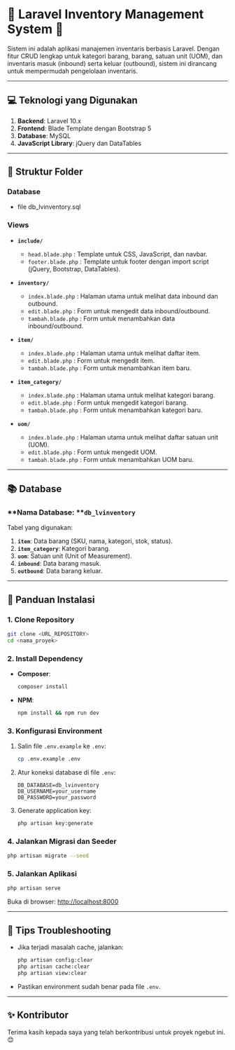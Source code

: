 # 🌟 **Laravel Inventory Management System** 🌟

Sistem ini adalah aplikasi manajemen inventaris berbasis Laravel. Dengan fitur CRUD lengkap untuk kategori barang, barang, satuan unit (UOM), dan inventaris masuk (inbound) serta keluar (outbound), sistem ini dirancang untuk mempermudah pengelolaan inventaris.

---

## 💻 **Teknologi yang Digunakan**

1. **Backend**: Laravel 10.x
2. **Frontend**: Blade Template dengan Bootstrap 5
3. **Database**: MySQL
4. **JavaScript Library**: jQuery dan DataTables

---


## **📂 Struktur Folder**
### **Database**
- file db_lvinventory.sql

### **Views**

- **`include/`**

  - `head.blade.php` : Template untuk CSS, JavaScript, dan navbar.
  - `footer.blade.php` : Template untuk footer dengan import script (jQuery, Bootstrap, DataTables).

- **`inventory/`**

  - `index.blade.php` : Halaman utama untuk melihat data inbound dan outbound.
  - `edit.blade.php` : Form untuk mengedit data inbound/outbound.
  - `tambah.blade.php` : Form untuk menambahkan data inbound/outbound.

- **`item/`**

  - `index.blade.php` : Halaman utama untuk melihat daftar item.
  - `edit.blade.php` : Form untuk mengedit item.
  - `tambah.blade.php` : Form untuk menambahkan item baru.

- **`item_category/`**

  - `index.blade.php` : Halaman utama untuk melihat kategori barang.
  - `edit.blade.php` : Form untuk mengedit kategori barang.
  - `tambah.blade.php` : Form untuk menambahkan kategori baru.

- **`uom/`**

  - `index.blade.php` : Halaman utama untuk melihat daftar satuan unit (UOM).
  - `edit.blade.php` : Form untuk mengedit UOM.
  - `tambah.blade.php` : Form untuk menambahkan UOM baru.

---

## 📚 **Database**

### **Nama Database: ****`db_lvinventory`**

Tabel yang digunakan:

1. **`item`**: Data barang (SKU, nama, kategori, stok, status).
2. **`item_category`**: Kategori barang.
3. **`uom`**: Satuan unit (Unit of Measurement).
4. **`inbound`**: Data barang masuk.
5. **`outbound`**: Data barang keluar.

---

## 📘 **Panduan Instalasi**

### **1. Clone Repository**

```bash
git clone <URL_REPOSITORY>
cd <nama_proyek>
```

### **2. Install Dependency**

- **Composer**:
  ```bash
  composer install
  ```
- **NPM**:
  ```bash
  npm install && npm run dev
  ```

### **3. Konfigurasi Environment**

1. Salin file `.env.example` ke `.env`:

   ```bash
   cp .env.example .env
   ```

2. Atur koneksi database di file `.env`:

   ```env
   DB_DATABASE=db_lvinventory
   DB_USERNAME=your_username
   DB_PASSWORD=your_password
   ```

3. Generate application key:

   ```bash
   php artisan key:generate
   ```

### **4. Jalankan Migrasi dan Seeder**

```bash
php artisan migrate --seed
```

### **5. Jalankan Aplikasi**

```bash
php artisan serve
```

Buka di browser: [http://localhost:8000](http://localhost:8000)

---

## 🔧 **Tips Troubleshooting**

- Jika terjadi masalah cache, jalankan:

  ```bash
  php artisan config:clear
  php artisan cache:clear
  php artisan view:clear
  ```

- Pastikan environment sudah benar pada file `.env`.

---

## ✨ **Kontributor**

Terima kasih kepada saya yang telah berkontribusi untuk proyek ngebut ini. 😊


